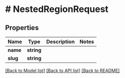 # # NestedRegionRequest

## Properties

Name | Type | Description | Notes
------------ | ------------- | ------------- | -------------
**name** | **string** |  |
**slug** | **string** |  |

[[Back to Model list]](../../README.md#models) [[Back to API list]](../../README.md#endpoints) [[Back to README]](../../README.md)

